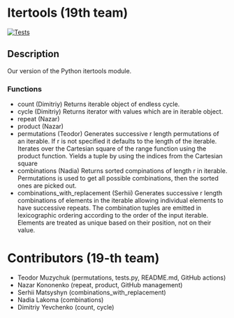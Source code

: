 # Itertools (19th team)
[![Tests](https://github.com/nazar12314/Discrete-Math-project/actions/workflows/test.yml/badge.svg)](https://github.com/nazar12314/Discrete-Math-project/actions/workflows/test.yml)
## Description
Our version of the Python itertools module.
### Functions
- count (Dimitriy)
Returns iterable object of endless cycle.
- cycle (Dimitriy)
Returns iterator with values which are in iterable object.
- repeat (Nazar)
- product (Nazar)
- permutations (Teodor)
  Generates successive r length permutations of an iterable.
  If r is not specified it defaults to the length of the iterable.
  Iterates over the Cartesian square of the range function using the product function.
  Yields a tuple by using the indices from the Cartesian square
- combinations (Nadia)
  Returns sorted compinations of length r in iterable.
  Permutations is used to get all possible combinations, then the sorted ones are picked out.
- combinations_with_replacement (Serhii)
  Generates successive r length combinations of elements in the iterable allowing individual elements to have successive repeats.
  The combination tuples are emitted in lexicographic ordering according to the order of the input iterable.
  Elements are treated as unique based on their position, not on their value.
# Contributors (19-th team)
- Teodor Muzychuk (permutations, tests.py, README.md, GitHub actions)
- Nazar Kononenko (repeat, product, GitHub management)
- Serhii Matsyshyn (combinations_with_replacement)
- Nadia Lakoma (combinations)
- Dimitriy Yevchenko (count, cycle)
